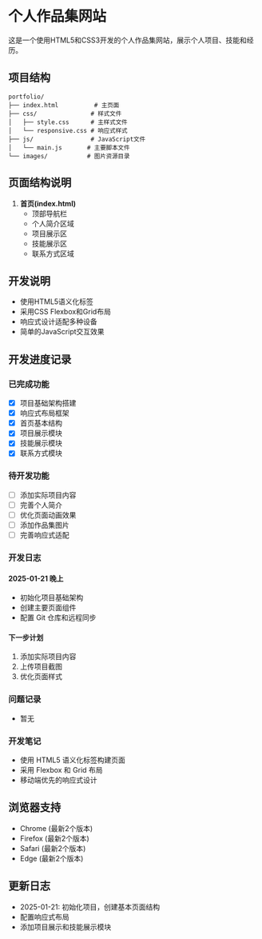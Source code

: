 # 个人作品集网站

这是一个使用HTML5和CSS3开发的个人作品集网站，展示个人项目、技能和经历。

## 项目结构
```
portfolio/
├── index.html          # 主页面
├── css/               # 样式文件
│   ├── style.css      # 主样式文件
│   └── responsive.css # 响应式样式
├── js/                # JavaScript文件
│   └── main.js       # 主要脚本文件
└── images/           # 图片资源目录
```

## 页面结构说明
1. **首页(index.html)**
   - 顶部导航栏
   - 个人简介区域
   - 项目展示区
   - 技能展示区
   - 联系方式区域

## 开发说明
- 使用HTML5语义化标签
- 采用CSS Flexbox和Grid布局
- 响应式设计适配多种设备
- 简单的JavaScript交互效果

## 开发进度记录

### 已完成功能
- [x] 项目基础架构搭建
- [x] 响应式布局框架
- [x] 首页基本结构
- [x] 项目展示模块
- [x] 技能展示模块
- [x] 联系方式模块

### 待开发功能
- [ ] 添加实际项目内容
- [ ] 完善个人简介
- [ ] 优化页面动画效果
- [ ] 添加作品集图片
- [ ] 完善响应式适配

### 开发日志
#### 2025-01-21 晚上
- 初始化项目基础架构
- 创建主要页面组件
- 配置 Git 仓库和远程同步

#### 下一步计划
1. 添加实际项目内容
2. 上传项目截图
3. 优化页面样式

### 问题记录
- 暂无

### 开发笔记
- 使用 HTML5 语义化标签构建页面
- 采用 Flexbox 和 Grid 布局
- 移动端优先的响应式设计

## 浏览器支持
- Chrome (最新2个版本)
- Firefox (最新2个版本)
- Safari (最新2个版本)
- Edge (最新2个版本)

## 更新日志
- 2025-01-21: 初始化项目，创建基本页面结构
- 配置响应式布局
- 添加项目展示和技能展示模块
